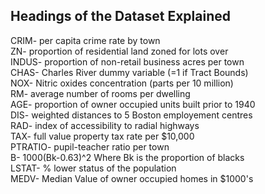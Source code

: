 ## Headings of the Dataset Explained

CRIM- per capita crime rate by town<br>
ZN- proportion of residential land zoned for lots over<br>
INDUS- proportion of non-retail business acres per town<br>
CHAS- Charles River dummy variable (=1 if Tract Bounds)<br>
NOX- Nitric oxides concentration (parts per 10 million)<br>
RM- average number of rooms per dwelling<br>
AGE- proportion of owner occupied units built prior to 1940<br>
DIS- weighted distances to 5 Boston employement centres<br>
RAD- index of accessibility to radial highways<br>
TAX- full value property tax rate per $10,000<br>
PTRATIO- pupil-teacher ratio per town<br>
B- 1000(Bk-0.63)^2 Where Bk is the proportion of blacks<br>
LSTAT- % lower status of the population<br>
MEDV- Median Value of owner occupied homes in $1000's
